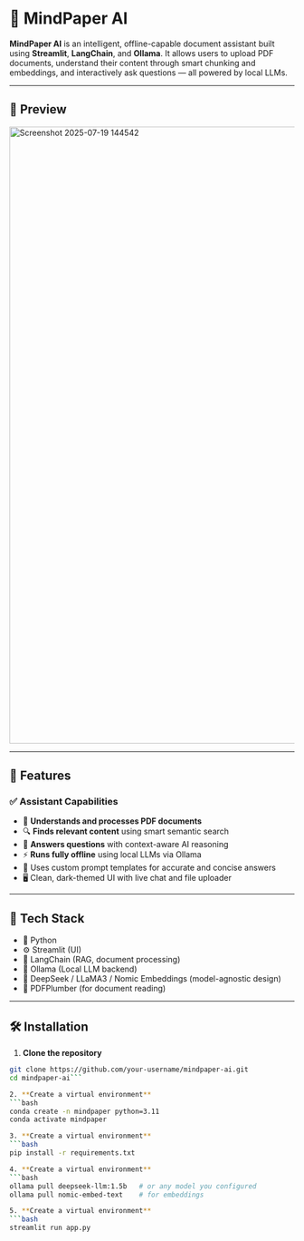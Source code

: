 # 🧠 MindPaper AI

**MindPaper AI** is an intelligent, offline-capable document assistant built using **Streamlit**, **LangChain**, and **Ollama**. It allows users to upload PDF documents, understand their content through smart chunking and embeddings, and interactively ask questions — all powered by local LLMs.

---

## 📸 Preview

<img width="1900" height="1088" alt="Screenshot 2025-07-19 144542" src="https://github.com/user-attachments/assets/c6cdbdf0-b824-4157-91b3-5958ed8d78b9" />



---

## 🚀 Features

### ✅ Assistant Capabilities
- 📄 **Understands and processes PDF documents**
- 🔍 **Finds relevant content** using smart semantic search
- 🤖 **Answers questions** with context-aware AI reasoning
- ⚡ **Runs fully offline** using local LLMs via Ollama
- 🧠 Uses custom prompt templates for accurate and concise answers
- 🖥️ Clean, dark-themed UI with live chat and file uploader

---

## 🧰 Tech Stack

- 🐍 Python
- ⚙️ Streamlit (UI)
- 🔗 LangChain (RAG, document processing)
- 🤖 Ollama (Local LLM backend)
- 🧠 DeepSeek / LLaMA3 / Nomic Embeddings (model-agnostic design)
- 📄 PDFPlumber (for document reading)

---

## 🛠️ Installation

1. **Clone the repository**
```bash
git clone https://github.com/your-username/mindpaper-ai.git
cd mindpaper-ai```

2. **Create a virtual environment**
```bash
conda create -n mindpaper python=3.11
conda activate mindpaper

3. **Create a virtual environment**
```bash
pip install -r requirements.txt

4. **Create a virtual environment**
```bash
ollama pull deepseek-llm:1.5b   # or any model you configured
ollama pull nomic-embed-text    # for embeddings

5. **Create a virtual environment**
```bash
streamlit run app.py



